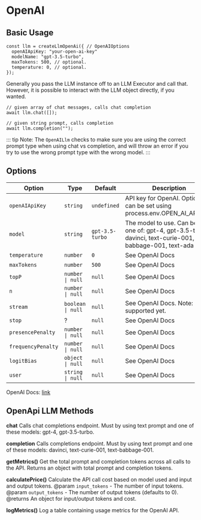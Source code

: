 # OpenAI

## Basic Usage

```typescript:no-line-numbers
const llm = createLlmOpenAi({ // OpenAIOptions
  openAIApiKey: "your-open-ai-key"
  modelName: "gpt-3.5-turbo",
  maxTokens: 500, // optional.
  temperature: 0, // optional.
});
```

Generally you pass the LLM instance off to an LLM Executor and call that. However, it is possible to interact with the LLM object directly, if you wanted.

```typescript:no-line-numbers
// given array of chat messages, calls chat completion
await llm.chat([]);

// given string prompt, calls completion
await llm.completion("");
```



::: tip
Note: The `OpenAILlm` checks to make sure you are using the correct prompt type when using chat vs completion, and will throw an error if you try to use the wrong prompt type with the wrong model. 
:::


## Options

| Option           | Type            | Default       | Description                               |
| ---------------- | --------------- | ------------- | ----------------------------------------- |
| `openAIApiKey`     | `string`          | `undefined`     | API key for OpenAI. Optionally can be set using process.env.OPEN_AI_API_KEY                        |
| `model`            | `string`          | `gpt-3.5-turbo` | The model to use. Can be any one of: gpt-4, gpt-3.5-turbo, davinci, text-curie-001, text-babbage-001, text-ada-001                                      |
| `temperature`      | `number`          | `0`             | See OpenAI Docs                            |
| `maxTokens`        | `number`          | `500`           | See OpenAI Docs                            |
| `topP`             | `number \| null`  | `null`          | See OpenAI Docs                            |
| `n`                | `number \| null`  | `null`          | See OpenAI Docs                            |
| `stream`           | `boolean \| null` | `null`          | See OpenAI Docs. Note: Not supported yet. |
| `stop`             | ?               | `null`          | See OpenAI Docs                           |
| `presencePenalty`  | `number \| null`  | `null`          | See OpenAI Docs 
| `frequencyPenalty` | `number \| null`  | `null`          | See OpenAI Docs                           |
| `logitBias`        | `object \| null`  | `null`          | See OpenAI Docs                           |
| `user`             | `string \| null`  | `null`          | See OpenAI Docs                           |

OpenAI Docs: [link](https://platform.openai.com/docs/api-reference/completions) 


## OpenApi LLM Methods

**chat**
Calls chat completions endpoint. Must by using text prompt and one of these models: gpt-4, gpt-3.5-turbo.

**completion**
Calls completions endpoint. Must by using text prompt and one of these models: davinci, text-curie-001, text-babbage-001.

**getMetrics()**
Get the total prompt and completion tokens across all calls to the API. Returns an object with total prompt and completion tokens.

**calculatePrice()**
Calculate the API call cost based on model used and input and output tokens.
@param `input_tokens` - The number of input tokens.
@param `output_tokens` - The number of output tokens (defaults to 0).
@returns An object for input/output tokens and cost.

**logMetrics()**
Log a table containing usage metrics for the OpenAI API.
